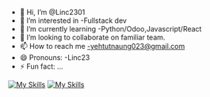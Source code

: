 - 👋 Hi, I’m @Linc2301
- 👀 I’m interested in -Fullstack dev
- 🌱 I’m currently learning -Python/Odoo,Javascript/React
- 💞️ I’m looking to collaborate on familiar team.
- 📫 How to reach me -yehtutnaung023@gmail.com
- 😄 Pronouns: -Linc23
- ⚡ Fun fact: ...
<!---
Linc2301/Linc2301 is a ✨ special ✨ repository because its `README.md` (this file) appears on your GitHub profile.
You can click the Preview link to take a look at your changes.
--->
[![My Skills](https://skillicons.dev/icons?i=js,html,css,pycharm,python,react,nextjs,prisma,hoppscotch)](https://skillicons.dev)
[![My Skills](https://skillicons.dev/icons?i=nodejs,figma&theme=light)](https://skillicons.dev)
